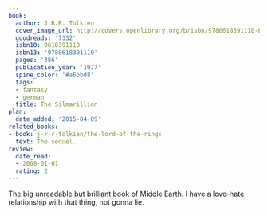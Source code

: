 ```yaml
---
book:
  author: J.R.R. Tolkien
  cover_image_url: http://covers.openlibrary.org/b/isbn/9780618391110-L.jpg
  goodreads: '7332'
  isbn10: 0618391118
  isbn13: '9780618391110'
  pages: '386'
  publication_year: '1977'
  spine_color: '#a6bbd8'
  tags:
  - fantasy
  - german
  title: The Silmarillion
plan:
  date_added: '2015-04-09'
related_books:
- book: j-r-r-tolkien/the-lord-of-the-rings
  text: The sequel.
review:
  date_read:
  - 2008-01-01
  rating: 2
---
```

The big unreadable but brilliant book of Middle Earth. I have a love-hate relationship with that thing, not gonna lie.
